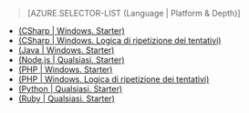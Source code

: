 > [AZURE.SELECTOR-LIST (Language | Platform & Depth)]
- [(CSharp | Windows. Starter)](sql-database-develop-dotnet-simple.md)
- [(CSharp | Windows. Logica di ripetizione dei tentativi)](sql-database-develop-csharp-retry-windows.md)
- [(Java | Windows. Starter)](sql-database-develop-java-simple-windows.md)
- [(Node.js | Qualsiasi. Starter)](sql-database-develop-nodejs-simple.md)
- [(PHP | Windows. Starter)](sql-database-develop-php-simple-windows.md)
- [(PHP | Windows. Logica di ripetizione dei tentativi)](sql-database-develop-php-retry-windows.md)
- [(Python | Qualsiasi. Starter)](sql-database-develop-python-simple.md)
- [(Ruby | Qualsiasi. Starter)](sql-database-develop-ruby-simple.md)

<!---HONumber=AcomDC_0413_2016-->
